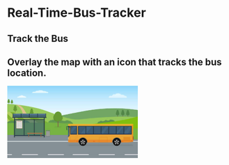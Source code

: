 # Real-Time-Bus-Tracker

## Track the Bus 

## Overlay the map with an icon that tracks the bus location. 

<img src= "bus.jpeg" width= '300' />
